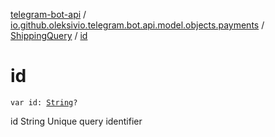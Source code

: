 [telegram-bot-api](../../index.md) / [io.github.oleksivio.telegram.bot.api.model.objects.payments](../index.md) / [ShippingQuery](index.md) / [id](./id.md)

# id

`var id: `[`String`](https://kotlinlang.org/api/latest/jvm/stdlib/kotlin/-string/index.html)`?`

id String Unique query identifier

